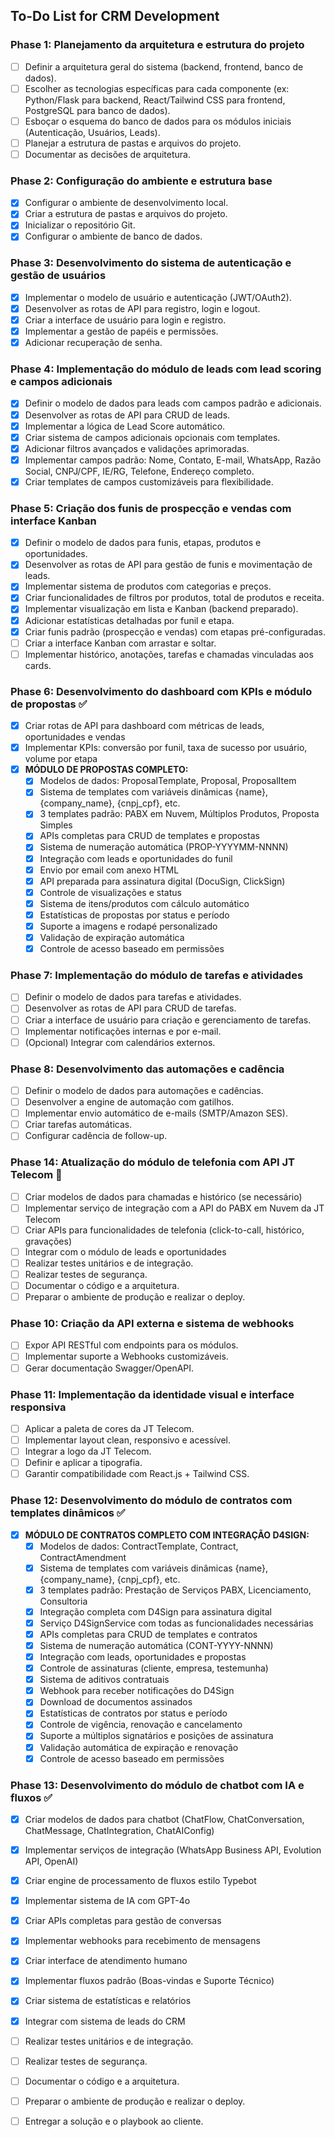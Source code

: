 ## To-Do List for CRM Development

### Phase 1: Planejamento da arquitetura e estrutura do projeto
- [ ] Definir a arquitetura geral do sistema (backend, frontend, banco de dados).
- [ ] Escolher as tecnologias específicas para cada componente (ex: Python/Flask para backend, React/Tailwind CSS para frontend, PostgreSQL para banco de dados).
- [ ] Esboçar o esquema do banco de dados para os módulos iniciais (Autenticação, Usuários, Leads).
- [ ] Planejar a estrutura de pastas e arquivos do projeto.
- [ ] Documentar as decisões de arquitetura.

### Phase 2: Configuração do ambiente e estrutura base
- [x] Configurar o ambiente de desenvolvimento local.
- [x] Criar a estrutura de pastas e arquivos do projeto.
- [x] Inicializar o repositório Git.
- [x] Configurar o ambiente de banco de dados.

### Phase 3: Desenvolvimento do sistema de autenticação e gestão de usuários
- [x] Implementar o modelo de usuário e autenticação (JWT/OAuth2).
- [x] Desenvolver as rotas de API para registro, login e logout.
- [x] Criar a interface de usuário para login e registro.
- [x] Implementar a gestão de papéis e permissões.
- [x] Adicionar recuperação de senha.

### Phase 4: Implementação do módulo de leads com lead scoring e campos adicionais
- [x] Definir o modelo de dados para leads com campos padrão e adicionais.
- [x] Desenvolver as rotas de API para CRUD de leads.
- [x] Implementar a lógica de Lead Score automático.
- [x] Criar sistema de campos adicionais opcionais com templates.
- [x] Adicionar filtros avançados e validações aprimoradas.
- [x] Implementar campos padrão: Nome, Contato, E-mail, WhatsApp, Razão Social, CNPJ/CPF, IE/RG, Telefone, Endereço completo.
- [x] Criar templates de campos customizáveis para flexibilidade.

### Phase 5: Criação dos funis de prospecção e vendas com interface Kanban
- [x] Definir o modelo de dados para funis, etapas, produtos e oportunidades.
- [x] Desenvolver as rotas de API para gestão de funis e movimentação de leads.
- [x] Implementar sistema de produtos com categorias e preços.
- [x] Criar funcionalidades de filtros por produtos, total de produtos e receita.
- [x] Implementar visualização em lista e Kanban (backend preparado).
- [x] Adicionar estatísticas detalhadas por funil e etapa.
- [x] Criar funis padrão (prospecção e vendas) com etapas pré-configuradas.
- [ ] Criar a interface Kanban com arrastar e soltar.
- [ ] Implementar histórico, anotações, tarefas e chamadas vinculadas aos cards.

### Phase 6: Desenvolvimento do dashboard com KPIs e módulo de propostas ✅
- [x] Criar rotas de API para dashboard com métricas de leads, oportunidades e vendas
- [x] Implementar KPIs: conversão por funil, taxa de sucesso por usuário, volume por etapa
- [x] **MÓDULO DE PROPOSTAS COMPLETO:**
  - [x] Modelos de dados: ProposalTemplate, Proposal, ProposalItem
  - [x] Sistema de templates com variáveis dinâmicas {name}, {company_name}, {cnpj_cpf}, etc.
  - [x] 3 templates padrão: PABX em Nuvem, Múltiplos Produtos, Proposta Simples
  - [x] APIs completas para CRUD de templates e propostas
  - [x] Sistema de numeração automática (PROP-YYYYMM-NNNN)
  - [x] Integração com leads e oportunidades do funil
  - [x] Envio por email com anexo HTML
  - [x] API preparada para assinatura digital (DocuSign, ClickSign)
  - [x] Controle de visualizações e status
  - [x] Sistema de itens/produtos com cálculo automático
  - [x] Estatísticas de propostas por status e período
  - [x] Suporte a imagens e rodapé personalizado
  - [x] Validação de expiração automática
  - [x] Controle de acesso baseado em permissões

### Phase 7: Implementação do módulo de tarefas e atividades
- [ ] Definir o modelo de dados para tarefas e atividades.
- [ ] Desenvolver as rotas de API para CRUD de tarefas.
- [ ] Criar a interface de usuário para criação e gerenciamento de tarefas.
- [ ] Implementar notificações internas e por e-mail.
- [ ] (Opcional) Integrar com calendários externos.

### Phase 8: Desenvolvimento das automações e cadência
- [ ] Definir o modelo de dados para automações e cadências.
- [ ] Desenvolver a engine de automação com gatilhos.
- [ ] Implementar envio automático de e-mails (SMTP/Amazon SES).
- [ ] Criar tarefas automáticas.
- [ ] Configurar cadência de follow-up.

### Phase 14: Atualização do módulo de telefonia com API JT Telecom 🔄
- [ ] Criar modelos de dados para chamadas e histórico (se necessário)
- [ ] Implementar serviço de integração com a API do PABX em Nuvem da JT Telecom
- [ ] Criar APIs para funcionalidades de telefonia (click-to-call, histórico, gravações)
- [ ] Integrar com o módulo de leads e oportunidades
- [ ] Realizar testes unitários e de integração.
- [ ] Realizar testes de segurança.
- [ ] Documentar o código e a arquitetura.
- [ ] Preparar o ambiente de produção e realizar o deploy.

### Phase 10: Criação da API externa e sistema de webhooks
- [ ] Expor API RESTful com endpoints para os módulos.
- [ ] Implementar suporte a Webhooks customizáveis.
- [ ] Gerar documentação Swagger/OpenAPI.

### Phase 11: Implementação da identidade visual e interface responsiva
- [ ] Aplicar a paleta de cores da JT Telecom.
- [ ] Implementar layout clean, responsivo e acessível.
- [ ] Integrar a logo da JT Telecom.
- [ ] Definir e aplicar a tipografia.
- [ ] Garantir compatibilidade com React.js + Tailwind CSS.

### Phase 12: Desenvolvimento do módulo de contratos com templates dinâmicos ✅
- [x] **MÓDULO DE CONTRATOS COMPLETO COM INTEGRAÇÃO D4SIGN:**
  - [x] Modelos de dados: ContractTemplate, Contract, ContractAmendment
  - [x] Sistema de templates com variáveis dinâmicas {name}, {company_name}, {cnpj_cpf}, etc.
  - [x] 3 templates padrão: Prestação de Serviços PABX, Licenciamento, Consultoria
  - [x] Integração completa com D4Sign para assinatura digital
  - [x] Serviço D4SignService com todas as funcionalidades necessárias
  - [x] APIs completas para CRUD de templates e contratos
  - [x] Sistema de numeração automática (CONT-YYYY-NNNN)
  - [x] Integração com leads, oportunidades e propostas
  - [x] Controle de assinaturas (cliente, empresa, testemunha)
  - [x] Sistema de aditivos contratuais
  - [x] Webhook para receber notificações do D4Sign
  - [x] Download de documentos assinados
  - [x] Estatísticas de contratos por status e período
  - [x] Controle de vigência, renovação e cancelamento
  - [x] Suporte a múltiplos signatários e posições de assinatura
  - [x] Validação automática de expiração e renovação
  - [x] Controle de acesso baseado em permissões

### Phase 13: Desenvolvimento do módulo de chatbot com IA e fluxos ✅
- [x] Criar modelos de dados para chatbot (ChatFlow, ChatConversation, ChatMessage, ChatIntegration, ChatAIConfig)
- [x] Implementar serviços de integração (WhatsApp Business API, Evolution API, OpenAI)
- [x] Criar engine de processamento de fluxos estilo Typebot
- [x] Implementar sistema de IA com GPT-4o
- [x] Criar APIs completas para gestão de conversas
- [x] Implementar webhooks para recebimento de mensagens
- [x] Criar interface de atendimento humano
- [x] Implementar fluxos padrão (Boas-vindas e Suporte Técnico)
- [x] Criar sistema de estatísticas e relatórios
- [x] Integrar com sistema de leads do CRM
- [ ] Realizar testes unitários e de integração.
- [ ] Realizar testes de segurança.
- [ ] Documentar o código e a arquitetura.
- [ ] Preparar o ambiente de produção e realizar o deploy.
- [ ] Entregar a solução e o playbook ao cliente.


